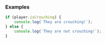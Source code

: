 ### Examples

```ts
if (player.isCrouching) {
    console.log(`They are crouching!`);
} else {
    console.log(`They are not crouching!`);
}
```